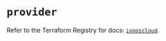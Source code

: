 # `provider`

Refer to the Terraform Registry for docs: [`ionoscloud`](https://registry.terraform.io/providers/ionos-cloud/ionoscloud/6.7.2/docs).
